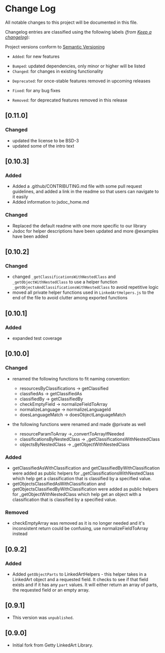 # Change Log

All notable changes to this project will be documented in this file.

Changelog entries are classified using the following labels _(from [Keep a changelog](https://keepachangelog.com/en/1.0.0/)_):

Project versions conform to [Semantic Versioning](https://semver.org/)

- `Added`: for new features

* `Bumped`: updated dependencies, only minor or higher will be listed
* `Changed`: for changes in existing functionality

- `Deprecated`: for once-stable features removed in upcoming releases

* `Fixed`: for any bug fixes

- `Removed`: for deprecated features removed in this release

## [0.11.0]

### Changed

- updated the license to be BSD-3
- updated some of the intro text

## [0.10.3]

### Added

- Added a .github/CONTRIBUTING.md file with some pull request guidelines, and added a link in the readme so that users can navigate to it easily
- Added information to jsdoc_home.md

### Changed

- Replaced the default readme with one more specific to our library
- Jsdoc for helper descriptions have been updated and more @examples have been added

## [0.10.2]

### Changed

- changed `_getClassificationsWithNestedClass` and `_getObjectWithNestedClass` to use a helper function `_getObjectsAndClassificationsWithNestedClass` to avoid repetitive logic
- moved all private helper functions used in `LinkedArtHelpers.js` to the end of the file to avoid clutter among exported functions

## [0.10.1]

### Added

- expanded test coverage

## [0.10.0]

### Changed

- renamed the following functions to fit naming convention:

  - resourcesByClassifications -> getClassified
  - classfiedAs -> getClassifiedAs
  - classifiedBy -> getClassifiedBy
  - checkEmptyField -> normalizeFieldToArray
  - normalizeLanguage -> normalizeLanguageId
  - doesLanguageMatch -> doesObjectLanguageMatch

- the following functions were renamed and made @private as well
  - resourceParamToArray ->\_convertToArrayIfNeeded
  - classificationsByNestedClass -> \_getClassificationsWithNestedClass
  - objectsByNestedClass -> \_getObjectWithNestedClass

### Added

- getClassifiedAsWithClassification and getClassifiedByWithClassification were added as public helpers for \_getClassificationsWithNestedClass which help get a classification that is classified by a specified value.
- getObjectsClassifiedAsWithClassification and getObjectsClassifiedByWithClassification were added as public helpers for \_getObjectWithNestedClass which help get an object with a classification that is classified by a specified value.

### Removed

- checkEmptyArray was removed as it is no longer needed and it's inconsistent return could be confusing, use normalizeFieldToArray instead

## [0.9.2]

### Added

- Added `getObjectParts` to LinkedArtHelpers - this helper takes in a LinkedArt object and a requested field. It checks to see if that field exists and if it has any `part` values. It will either return an array of parts, the requested field or an empty array.

## [0.9.1]

- This version was `unpublished`.

## [0.9.0]

- Initial fork from Getty LinkedArt Library.

